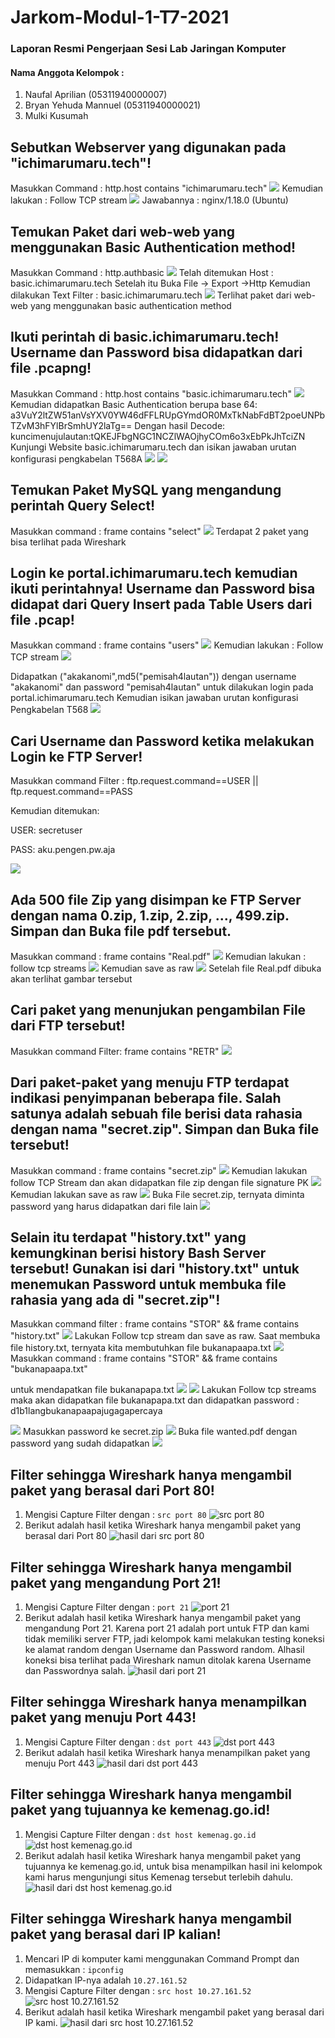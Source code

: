 # Jarkom-Modul-1-T7-2021
### Laporan Resmi Pengerjaan Sesi Lab Jaringan Komputer

#### Nama Anggota Kelompok :
1. Naufal Aprilian (05311940000007)
2. Bryan Yehuda Mannuel (05311940000021)
3. Mulki Kusumah

## Sebutkan Webserver yang digunakan pada "ichimarumaru.tech"!

Masukkan Command : http.host contains "ichimarumaru.tech"
![](images/1-1.png)
Kemudian lakukan : Follow TCP stream
![](images/1.png)
Jawabannya : nginx/1.18.0 (Ubuntu)

## Temukan Paket dari web-web yang menggunakan Basic Authentication method!

Masukkan Command : http.authbasic
![](images/2-1.png)
Telah ditemukan Host : basic.ichimarumaru.tech
Setelah itu Buka File -> Export ->Http
Kemudian dilakukan Text Filter : basic.ichimarumaru.tech
![](images/2.png)
Terlihat paket dari web-web yang menggunakan basic authentication method

## Ikuti perintah di basic.ichimarumaru.tech! Username dan Password bisa didapatkan dari file .pcapng!

Masukkan Command : http.host contains "basic.ichimarumaru.tech"
![](images/3.png)
Kemudian didapatkan Basic Authentication berupa base 64:
a3VuY2ltZW51anVsYXV0YW46dFFLRUpGYmdOR0MxTkNabFdBT2poeUNPbTZvM3hFYlBrSmhUY2laTg==
Dengan hasil Decode:
kuncimenujulautan:tQKEJFbgNGC1NCZlWAOjhyCOm6o3xEbPkJhTciZN
Kunjungi Website basic.ichimarumaru.tech 
dan isikan jawaban urutan konfigurasi pengkabelan T568A
![](images/3-1.png)
![](images/3-2.png)

## Temukan Paket MySQL yang mengandung perintah Query Select!

Masukkan command : frame contains "select"
![](images/4.png)
Terdapat 2 paket yang bisa terlihat pada Wireshark

## Login ke portal.ichimarumaru.tech kemudian ikuti perintahnya! Username dan Password bisa didapat dari Query Insert pada Table Users dari file .pcap!

Masukkan command : frame contains "users"
![](images/5-1.png)
Kemudian lakukan : Follow TCP stream
![](images/5-2.png)

Didapatkan ("akakanomi",md5("pemisah4lautan")) dengan username "akakanomi" dan password "pemisah4lautan" untuk dilakukan login pada portal.ichimarumaru.tech
Kemudian isikan jawaban urutan konfigurasi Pengkabelan T568
![](images/5-3.png)

## Cari Username dan Password ketika melakukan Login ke FTP Server!
Masukkan command Filter : ftp.request.command==USER || ftp.request.command==PASS

Kemudian ditemukan:

USER: secretuser

PASS: aku.pengen.pw.aja

![](images/6.png)
## Ada 500 file Zip yang disimpan ke FTP Server dengan nama 0.zip, 1.zip, 2.zip, ..., 499.zip. Simpan dan Buka file pdf tersebut.
Masukkan command : frame contains "Real.pdf"
![](images/7-dulu.png)
Kemudian lakukan : follow tcp streams
![](images/7.png)
Kemudian save as raw
![](images/7-real.png)
Setelah file Real.pdf dibuka akan terlihat gambar tersebut

## Cari paket yang menunjukan pengambilan File dari FTP tersebut!
Masukkan command Filter: frame contains "RETR"
![](images/8-asli.png)
## Dari paket-paket yang menuju FTP terdapat indikasi penyimpanan beberapa file. Salah satunya adalah sebuah file berisi data rahasia dengan nama "secret.zip". Simpan dan Buka file tersebut!
Masukkan command : frame contains "secret.zip"
![](images/9.png)
Kemudian lakukan follow TCP Stream dan akan didapatkan file zip dengan file signature PK
![](images/9-1.png)
Kemudian lakukan save as raw
![](images/9-2.png)
Buka File secret.zip, ternyata diminta password yang harus didapatkan dari file lain
![](images/9-3.png)
## Selain itu terdapat "history.txt" yang kemungkinan berisi history Bash Server tersebut! Gunakan isi dari "history.txt" untuk menemukan Password untuk membuka file rahasia yang ada di "secret.zip"!
Masukkan command filter : frame contains "STOR" && frame contains "history.txt"
![](images/10.png)
Lakukan Follow tcp stream dan save as raw. Saat membuka file history.txt, ternyata kita membutuhkan file bukanapaapa.txt
![](images/10-3.png)
Masukkan command : frame contains "STOR" && frame contains "bukanapaapa.txt"

untuk mendapatkan file bukanapapa.txt
![](images/10-1.png)
![](images/10-2.png)
Lakukan Follow tcp streams maka akan didapatkan file bukanapapa.txt
dan didapatkan password : d1b1langbukanapaapajugagapercaya

![](images/10-4.png)
Masukkan password ke secret.zip
![](images/10-5.png)
Buka file wanted.pdf dengan password yang sudah didapatkan
![](images/10-6.png)
## Filter sehingga Wireshark hanya mengambil paket yang berasal dari Port 80!

1. Mengisi Capture Filter dengan : `src port 80`
![src port 80](https://github.com/BryanYehuda/Jarkom-Modul-1-T7-2021/blob/main/images/11-1.png?raw=true)
2. Berikut adalah hasil ketika Wireshark hanya mengambil paket yang berasal dari Port 80
![hasil dari src port 80](https://github.com/BryanYehuda/Jarkom-Modul-1-T7-2021/blob/main/images/11.png?raw=true)

## Filter sehingga Wireshark hanya mengambil paket yang mengandung Port 21!

1. Mengisi Capture Filter dengan : `port 21`
![port 21](https://github.com/BryanYehuda/Jarkom-Modul-1-T7-2021/blob/main/images/12.png?raw=true)
2. Berikut adalah hasil ketika Wireshark hanya mengambil paket yang mengandung Port 21. Karena port 21 adalah port untuk FTP dan kami tidak memiliki server FTP, jadi kelompok kami melakukan testing koneksi ke alamat random dengan Username dan Password random. Alhasil koneksi bisa terlihat pada Wireshark namun ditolak karena Username dan Passwordnya salah.
![hasil dari port 21](https://github.com/BryanYehuda/Jarkom-Modul-1-T7-2021/blob/main/images/12-bukti.png?raw=true)

## Filter sehingga Wireshark hanya menampilkan paket yang menuju Port 443!

1. Mengisi Capture Filter dengan : `dst port 443`
![dst port 443](https://github.com/BryanYehuda/Jarkom-Modul-1-T7-2021/blob/main/images/13.png?raw=true)
2. Berikut adalah hasil ketika Wireshark hanya menampilkan paket yang menuju Port 443
![hasil dari dst port 443](https://github.com/BryanYehuda/Jarkom-Modul-1-T7-2021/blob/main/images/13-bukti.png?raw=true)

## Filter sehingga Wireshark hanya mengambil paket yang tujuannya ke kemenag.go.id!

1. Mengisi Capture Filter dengan : `dst host kemenag.go.id`
![dst host kemenag.go.id](https://github.com/BryanYehuda/Jarkom-Modul-1-T7-2021/blob/main/images/14.png?raw=true)
2. Berikut adalah hasil ketika Wireshark hanya mengambil paket yang tujuannya ke kemenag.go.id, untuk bisa menampilkan hasil ini kelompok kami harus mengunjungi situs Kemenag tersebut terlebih dahulu.
![hasil dari dst host kemenag.go.id](https://github.com/BryanYehuda/Jarkom-Modul-1-T7-2021/blob/main/images/14-hasil.png?raw=true)

## Filter sehingga Wireshark hanya mengambil paket yang berasal dari IP kalian!

1. Mencari IP di komputer kami menggunakan Command Prompt dan memasukkan : `ipconfig`
2. Didapatkan IP-nya adalah `10.27.161.52`
3. Mengisi Capture Filter dengan : `src host 10.27.161.52`
![src host 10.27.161.52](https://github.com/BryanYehuda/Jarkom-Modul-1-T7-2021/blob/main/images/15.png?raw=true)
4. Berikut adalah hasil ketika Wireshark mengambil paket yang berasal dari IP kami.
![hasil dari src host 10.27.161.52](https://github.com/BryanYehuda/Jarkom-Modul-1-T7-2021/blob/main/images/15-bukti.png?raw=true)
